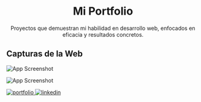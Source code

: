<h1 align="center">Mi Portfolio</h1>

<p align="center">Proyectos que demuestran mi habilidad en desarrollo web, enfocados en eficacia y resultados concretos.</p>

## Capturas de la Web

![App Screenshot](https://files.catbox.moe/xeyppe.png)

![App Screenshot](https://files.catbox.moe/fmw35p.png)

<p>
  <a href="https://lucianogonzalezz.vercel.app/">
    <img src="https://img.shields.io/badge/my_portfolio-000?style=for-the-badge&logo=ko-fi&logoColor=white" alt="portfolio"/>
  </a>
  <a href="https://www.linkedin.com/in/lucianogonzalez05/">
    <img src="https://img.shields.io/badge/linkedin-0A66C2?style=for-the-badge&logo=linkedin&logoColor=white" alt="linkedin"/>
  </a>
</p>
